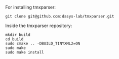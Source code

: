 For installing tmxparser:

    git clone git@github.com:dasys-lab/tmxparser.git

Inside the tmxparser repository:

    mkdir build
    cd build
    sudo cmake .. -DBUILD_TINYXML2=ON
    sudo make
    sudo make install
